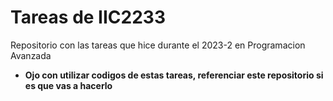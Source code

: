 # Tareas de IIC2233

Repositorio con las tareas que hice durante el 2023-2 en Programacion Avanzada

- **Ojo con utilizar codigos de estas tareas, referenciar este repositorio si es que vas a hacerlo**

